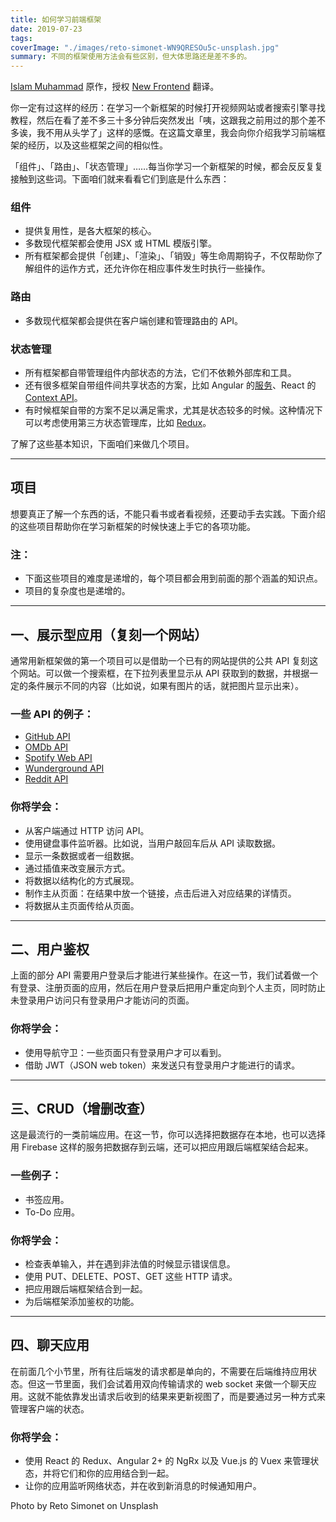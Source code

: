 ```yaml
---
title: 如何学习前端框架
date: 2019-07-23
tags:
coverImage: "./images/reto-simonet-WN9QRESOu5c-unsplash.jpg"
summary: 不同的框架使用方法会有些区别，但大体思路还是差不多的。
---
```


[Islam Muhammad] 原作，授权 [New Frontend](https://nextfe.com/) 翻译。

[Islam Muhammad]: https://dev.to/imm9o/how-i-learn-any-front-end-framework-29a2

你一定有过这样的经历：在学习一个新框架的时候打开视频网站或者搜索引擎寻找教程，然后在看了差不多三十多分钟后突然发出「咦，这跟我之前用过的那个差不多诶，我不用从头学了」这样的感慨。在这篇文章里，我会向你介绍我学习前端框架的经历，以及这些框架之间的相似性。

「组件」、「路由」、「状态管理」……每当你学习一个新框架的时候，都会反反复复接触到这些词。下面咱们就来看看它们到底是什么东西：

### 组件

- 提供复用性，是各大框架的核心。
- 多数现代框架都会使用 JSX 或 HTML 模版引擎。
- 所有框架都会提供「创建」、「渲染」、「销毁」等生命周期钩子，不仅帮助你了解组件的运作方式，还允许你在相应事件发生时执行一些操作。

### 路由

- 多数现代框架都会提供在客户端创建和管理路由的 API。

### 状态管理

- 所有框架都自带管理组件内部状态的方法，它们不依赖外部库和工具。
- 还有很多框架自带组件间共享状态的方案，比如 Angular 的[服务](https://angular.io/guide/architecture-services)、React 的 [Context API](https://reactjs.org/docs/context.html)。
- 有时候框架自带的方案不足以满足需求，尤其是状态较多的时候。这种情况下可以考虑使用第三方状态管理库，比如 [Redux](https://redux.js.org/)。

了解了这些基本知识，下面咱们来做几个项目。

---

## 项目

想要真正了解一个东西的话，不能只看书或者看视频，还要动手去实践。下面介绍的这些项目帮助你在学习新框架的时候快速上手它的各项功能。

### 注：

- 下面这些项目的难度是递增的，每个项目都会用到前面的那个涵盖的知识点。
- 项目的复杂度也是递增的。

---

## 一、展示型应用（复刻一个网站）

通常用新框架做的第一个项目可以是借助一个已有的网站提供的公共 API 复刻这个网站。可以做一个搜索框，在下拉列表里显示从 API 获取到的数据，并根据一定的条件展示不同的内容（比如说，如果有图片的话，就把图片显示出来）。

### 一些 API 的例子：

- [GitHub API](https://developer.github.com/v3/)
- [OMDb API](http://www.omdbapi.com/)
- [Spotify Web API](https://developer.spotify.com/web-api/)
- [Wunderground API](https://www.wunderground.com/weather/api/)
- [Reddit API](https://www.reddit.com/dev/api/)

### 你将学会：

- 从客户端通过 HTTP 访问 API。
- 使用键盘事件监听器。比如说，当用户敲回车后从 API 读取数据。
- 显示一条数据或者一组数据。
- 通过插值来改变展示方式。
- 将数据以结构化的方式展现。
- 制作主从页面：在结果中放一个链接，点击后进入对应结果的详情页。
- 将数据从主页面传给从页面。

---

## 二、用户鉴权

上面的部分 API 需要用户登录后才能进行某些操作。在这一节，我们试着做一个有登录、注册页面的应用，然后在用户登录后把用户重定向到个人主页，同时防止未登录用户访问只有登录用户才能访问的页面。

### 你将学会：

- 使用导航守卫：一些页面只有登录用户才可以看到。
- 借助 JWT（JSON web token）来发送只有登录用户才能进行的请求。

---

## 三、CRUD（增删改查）

这是最流行的一类前端应用。在这一节，你可以选择把数据存在本地，也可以选择用 Firebase 这样的服务把数据存到云端，还可以把应用跟后端框架结合起来。

### 一些例子：

- 书签应用。
- To-Do 应用。

### 你将学会：

- 检查表单输入，并在遇到非法值的时候显示错误信息。
- 使用 PUT、DELETE、POST、GET 这些 HTTP 请求。
- 把应用跟后端框架结合到一起。
- 为后端框架添加鉴权的功能。

---

## 四、聊天应用

在前面几个小节里，所有往后端发的请求都是单向的，不需要在后端维持应用状态。但这一节里面，我们会试着用双向传输请求的 web socket 来做一个聊天应用。这就不能依靠发出请求后收到的结果来更新视图了，而是要通过另一种方式来管理客户端的状态。

### 你将学会：

- 使用 React 的 Redux、Angular 2+ 的 NgRx 以及 Vue.js 的 Vuex 来管理状态，并将它们和你的应用结合到一起。
- 让你的应用监听网络状态，并在收到新消息的时候通知用户。

Photo by Reto Simonet on Unsplash
